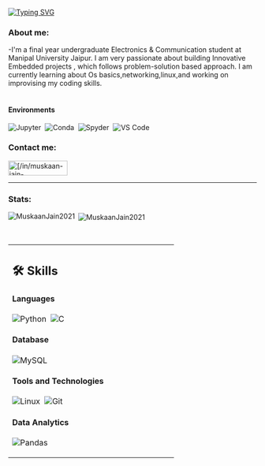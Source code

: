 [![Typing SVG](https://readme-typing-svg.herokuapp.com?color=%C32BAD&size=24&vCenter=true&width=500&height=28&lines=Hey+there%2C+I'm+Muskaan+Jain)](https://git.io/typing-svg)

### About me:
-I'm a final year undergraduate Electronics & Communication student at Manipal University Jaipur. I am very passionate about building Innovative Embedded projects , which follows problem-solution based approach. I am currently learning about Os basics,networking,linux,and working on improvising my coding skills.
<br>
</br>

<table width="100%" >

 <tr>
    <td width="60%">

## 🛠️ Skills

#### Languages

![Python](https://img.shields.io/badge/-Python-05122A?style=flat&logo=python)&nbsp;
![C](https://img.shields.io/badge/-C-05122A?style=flat&logo=C&logoColor=A8B9CC)&nbsp;

#### Database

![MySQL](https://img.shields.io/badge/MySQL-00000F?style=flat&logo=mysql&logoColor=white)&nbsp;

#### Tools and Technologies


![Linux](https://img.shields.io/badge/Linux-05122A?style=flat&logo=linux&logoColor=white)&nbsp;
![Git](https://img.shields.io/badge/-Git-05122A?style=flat&logo=git)&nbsp;




#### Data Analytics 
![Pandas](https://img.shields.io/badge/Pandas-2C2D72?style=flat&logo=pandas&logoColor=white)&nbsp;

</td>
   
#### Environments

![Jupyter](https://img.shields.io/badge/Jupyter-F37626.svg?&style=flat&logo=Jupyter&logoColor=white)&nbsp;
![Conda](https://img.shields.io/badge/conda-342B029.svg?&style=flat&logo=anaconda&logoColor=white)&nbsp;
![Spyder](https://img.shields.io/badge/Spyder%20Ide-FF0000?style=flat&logo=spyder%20ide&logoColor=white)&nbsp;
![VS Code](https://img.shields.io/badge/Visual_Studio_Code-0078D4?style=flat&logo=visual%20studio%20code&logoColor=white)&nbsp;


### Contact me:
<a href="https://www.linkedin.com/in/muskaan-jain-2b4b3b224/" target="blank"><img align="center" src="https://img.shields.io/badge/linkedin-%231E77B5.svg?&style=for-the-badge&logo=linkedin&logoColor=white" alt="[/in/muskaan-jain-2b4b3b224/](https:///https://www.linkedin.com/in/muskaan-jain-2b4b3b224/)" height="30" width="120" /></a>
</a>
</p>
<hr />

### Stats:
   <p><img align="left" src="https://github-readme-stats.vercel.app/api/top-langs?username=MuskaanJain2021&show_icons=true&locale=en&layout=compact&theme=tokyonight" alt="MuskaanJain2021" /></p>
<p>&nbsp;<img align="center" src="https://github-readme-stats.vercel.app/api?username=MuskaanJain2021&show_icons=true&locale=en&theme=tokyonight" alt="MuskaanJain2021"/> </p>




</br>
